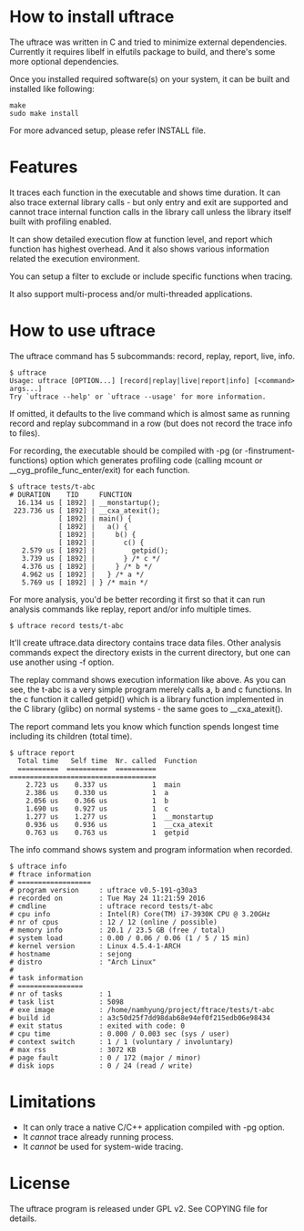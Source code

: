 How to install uftrace
======================

The uftrace was written in C and tried to minimize external dependencies.
Currently it requires libelf in elfutils package to build, and there's some
more optional dependencies.

Once you installed required software(s) on your system, it can be built and
installed like following:

    make
    sudo make install

For more advanced setup, please refer INSTALL file.


Features
========

It traces each function in the executable and shows time duration.  It
can also trace external library calls - but only entry and exit are
supported and cannot trace internal function calls in the library call
unless the library itself built with profiling enabled.

It can show detailed execution flow at function level, and report which
function has highest overhead.  And it also shows various information
related the execution environment.

You can setup a filter to exclude or include specific functions when tracing.

It also support multi-process and/or multi-threaded applications.


How to use uftrace
==================
The uftrace command has 5 subcommands: record, replay, report, live, info.

    $ uftrace
    Usage: uftrace [OPTION...] [record|replay|live|report|info] [<command> args...]
    Try `uftrace --help' or `uftrace --usage' for more information.

If omitted, it defaults to the live command which is almost same as running
record and replay subcommand in a row (but does not record the trace info
to files).

For recording, the executable should be compiled with -pg
(or -finstrument-functions) option which generates profiling code
(calling mcount or __cyg_profile_func_enter/exit) for each function.

    $ uftrace tests/t-abc
    # DURATION    TID     FUNCTION
      16.134 us [ 1892] | __monstartup();
     223.736 us [ 1892] | __cxa_atexit();
                [ 1892] | main() {
                [ 1892] |   a() {
                [ 1892] |     b() {
                [ 1892] |       c() {
       2.579 us [ 1892] |         getpid();
       3.739 us [ 1892] |       } /* c */
       4.376 us [ 1892] |     } /* b */
       4.962 us [ 1892] |   } /* a */
       5.769 us [ 1892] | } /* main */

For more analysis, you'd be better recording it first so that it can run
analysis commands like replay, report and/or info multiple times.

    $ uftrace record tests/t-abc

It'll create uftrace.data directory contains trace data files.
Other analysis commands expect the directory exists in the current directory,
but one can use another using -f option.

The replay command shows execution information like above.  As you can see,
the t-abc is a very simple program merely calls a, b and c functions.
In the c function it called getpid() which is a library function implemented
in the C library (glibc) on normal systems - the same goes to __cxa_atexit().

The report command lets you know which function spends longest time
including its children (total time).

    $ uftrace report
      Total time   Self time  Nr. called  Function
      ==========  ==========  ==========  ====================================
        2.723 us    0.337 us           1  main
        2.386 us    0.330 us           1  a
        2.056 us    0.366 us           1  b
        1.690 us    0.927 us           1  c
        1.277 us    1.277 us           1  __monstartup
        0.936 us    0.936 us           1  __cxa_atexit
        0.763 us    0.763 us           1  getpid


The info command shows system and program information when recorded.

    $ uftrace info
    # ftrace information
    # ==================
    # program version     : uftrace v0.5-191-g30a3
    # recorded on         : Tue May 24 11:21:59 2016
    # cmdline             : uftrace record tests/t-abc 
    # cpu info            : Intel(R) Core(TM) i7-3930K CPU @ 3.20GHz
    # nr of cpus          : 12 / 12 (online / possible)
    # memory info         : 20.1 / 23.5 GB (free / total)
    # system load         : 0.00 / 0.06 / 0.06 (1 / 5 / 15 min)
    # kernel version      : Linux 4.5.4-1-ARCH
    # hostname            : sejong
    # distro              : "Arch Linux"
    #
    # task information
    # ================
    # nr of tasks         : 1
    # task list           : 5098
    # exe image           : /home/namhyung/project/ftrace/tests/t-abc
    # build id            : a3c50d25f7dd98dab68e94ef0f215edb06e98434
    # exit status         : exited with code: 0
    # cpu time            : 0.000 / 0.003 sec (sys / user)
    # context switch      : 1 / 1 (voluntary / involuntary)
    # max rss             : 3072 KB
    # page fault          : 0 / 172 (major / minor)
    # disk iops           : 0 / 24 (read / write)


Limitations
===========
- It can only trace a native C/C++ application compiled with -pg option.
- It *cannot* trace already running process.
- It *cannot* be used for system-wide tracing.


License
=======
The uftrace program is released under GPL v2.  See COPYING file for details.
